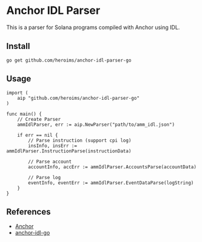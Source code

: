 # Anchor IDL Parser 
This is a parser for Solana programs compiled with Anchor using IDL.

## Install
```
go get github.com/heroims/anchor-idl-parser-go
```

## Usage
```
import (
	aip "github.com/heroims/anchor-idl-parser-go"
)

func main() {
    // Create Parser
    ammIdlParser, err := aip.NewParser("path/to/amm_idl.json")

    if err == nil {
        // Parse instruction (support cpi log)
        insInfo, insErr := ammIdlParser.InstructionParse(instructionData)

        // Parse account
        accountInfo, accErr := ammIdlParser.AccountsParse(accountData)

        // Parse log
        eventInfo, eventErr := ammIdlParser.EventDataParse(logString)
    }
}
```
## References
- [Anchor](https://github.com/coral-xyz/anchor)  
- [anchor-idl-go](https://github.com/BCH-labs/anchor-idl-go)  
